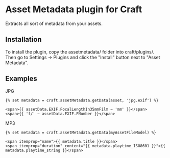 # Asset Metadata plugin for Craft

Extracts all sort of metadata from your assets.

## Installation

To install the plugin, copy the assetmetadata/ folder into craft/plugins/. Then go to Settings → Plugins and click the "Install" button next to "Asset Metadata".

## Examples

JPG

```twig
{% set metadata = craft.assetMetadata.getData(asset, 'jpg.exif') %}

<span>{{ assetData.EXIF.FocalLengthIn35mmFilm ~ 'mm' }}</span>
<span>{{ 'f/' ~ assetData.EXIF.FNumber }}</span>
```

MP3

```twig
{% set metadata = craft.assetMetadata.getData(myAssetFileModel) %}

<span itemprop="name">{{ metadata.title }}</span>
<span itemprop="duration" content="{{ metadata.playtime_ISO8601 }}">{{ metadata.playtime_string }}</span>
```
